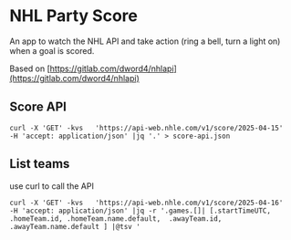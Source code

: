 # NHL Party Score

An app to watch the NHL API and take action (ring a bell, turn a light on) when a goal is scored.

Based on [https://gitlab.com/dword4/nhlapi](https://gitlab.com/dword4/nhlapi)

## Score API

```
curl -X 'GET' -kvs   'https://api-web.nhle.com/v1/score/2025-04-15'   -H 'accept: application/json' |jq '.' > score-api.json
```

## List teams

use curl to call the API

```
curl -X 'GET' -kvs   'https://api-web.nhle.com/v1/score/2025-04-16'   -H 'accept: application/json' |jq -r '.games.[]| [.startTimeUTC, .homeTeam.id, .homeTeam.name.default,  .awayTeam.id, .awayTeam.name.default ] |@tsv '
```
